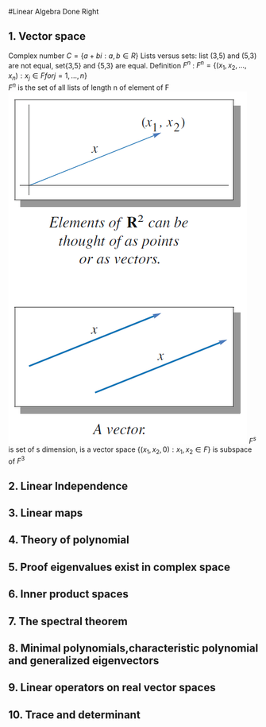 #Linear Algebra Done Right
## 1. Vector space
Complex number $C=\{a+bi : a,b\in R\}$
Lists versus sets: list (3,5) and (5,3) are not equal, set{3,5} and {5,3} are equal.
Definition $F^n$ : $F^n=\{(x_1,x_2,\dots,x_n):x_j\in F for j = 1,\dots,n\}$  
$F^n$ is the set of all lists of length n of element of F
![](2020-06-16-18-39-30.png)
$F^s$ is set of s dimension, is a vector space
$\{(x_1,x_2,0):x_1,x_2\in F\}$ is subspace of $F^3$
## 2. Linear Independence
## 3. Linear maps
## 4. Theory of polynomial
## 5. Proof eigenvalues exist in complex space
## 6. Inner product spaces
## 7. The spectral theorem
## 8. Minimal polynomials,characteristic polynomial and generalized eigenvectors
## 9. Linear operators on real vector spaces
## 10. Trace and determinant
